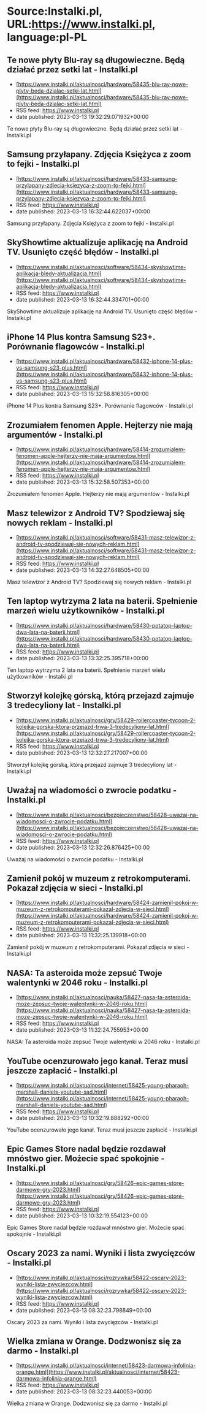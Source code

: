 # Source:Instalki.pl, URL:https://www.instalki.pl, language:pl-PL

## Te nowe płyty Blu-ray są długowieczne. Będą działać przez setki lat - Instalki.pl
 - [https://www.instalki.pl/aktualnosci/hardware/58435-blu-ray-nowe-plyty-beda-dzialac-setki-lat.html](https://www.instalki.pl/aktualnosci/hardware/58435-blu-ray-nowe-plyty-beda-dzialac-setki-lat.html)
 - RSS feed: https://www.instalki.pl
 - date published: 2023-03-13 19:32:29.071932+00:00

Te nowe płyty Blu-ray są długowieczne. Będą działać przez setki lat - Instalki.pl

## Samsung przyłapany. Zdjęcia Księżyca z zoom to fejki - Instalki.pl
 - [https://www.instalki.pl/aktualnosci/hardware/58433-samsung-przylapany-zdjecia-ksiezyca-z-zoom-to-fejki.html](https://www.instalki.pl/aktualnosci/hardware/58433-samsung-przylapany-zdjecia-ksiezyca-z-zoom-to-fejki.html)
 - RSS feed: https://www.instalki.pl
 - date published: 2023-03-13 16:32:44.622037+00:00

Samsung przyłapany. Zdjęcia Księżyca z zoom to fejki - Instalki.pl

## SkyShowtime aktualizuje aplikację na Android TV. Usunięto część błędów - Instalki.pl
 - [https://www.instalki.pl/aktualnosci/software/58434-skyshowtime-aplikacja-bledy-aktualizacja.html](https://www.instalki.pl/aktualnosci/software/58434-skyshowtime-aplikacja-bledy-aktualizacja.html)
 - RSS feed: https://www.instalki.pl
 - date published: 2023-03-13 16:32:44.334701+00:00

SkyShowtime aktualizuje aplikację na Android TV. Usunięto część błędów - Instalki.pl

## iPhone 14 Plus kontra Samsung S23+. Porównanie flagowców - Instalki.pl
 - [https://www.instalki.pl/aktualnosci/hardware/58432-iphone-14-plus-vs-samsung-s23-plus.html](https://www.instalki.pl/aktualnosci/hardware/58432-iphone-14-plus-vs-samsung-s23-plus.html)
 - RSS feed: https://www.instalki.pl
 - date published: 2023-03-13 15:32:58.816305+00:00

iPhone 14 Plus kontra Samsung S23+. Porównanie flagowców - Instalki.pl

## Zrozumiałem fenomen Apple. Hejterzy nie mają argumentów - Instalki.pl
 - [https://www.instalki.pl/aktualnosci/hardware/58414-zrozumialem-fenomen-apple-hejterzy-nie-maja-argumentow.html](https://www.instalki.pl/aktualnosci/hardware/58414-zrozumialem-fenomen-apple-hejterzy-nie-maja-argumentow.html)
 - RSS feed: https://www.instalki.pl
 - date published: 2023-03-13 15:32:58.507353+00:00

Zrozumiałem fenomen Apple. Hejterzy nie mają argumentów - Instalki.pl

## Masz telewizor z Android TV? Spodziewaj się nowych reklam - Instalki.pl
 - [https://www.instalki.pl/aktualnosci/software/58431-masz-telewizor-z-android-tv-spodziewaj-sie-nowych-reklam.html](https://www.instalki.pl/aktualnosci/software/58431-masz-telewizor-z-android-tv-spodziewaj-sie-nowych-reklam.html)
 - RSS feed: https://www.instalki.pl
 - date published: 2023-03-13 14:32:27.648505+00:00

Masz telewizor z Android TV? Spodziewaj się nowych reklam - Instalki.pl

## Ten laptop wytrzyma 2 lata na baterii. Spełnienie marzeń wielu użytkowników - Instalki.pl
 - [https://www.instalki.pl/aktualnosci/hardware/58430-potatop-laptop-dwa-lata-na-baterii.html](https://www.instalki.pl/aktualnosci/hardware/58430-potatop-laptop-dwa-lata-na-baterii.html)
 - RSS feed: https://www.instalki.pl
 - date published: 2023-03-13 13:32:25.395718+00:00

Ten laptop wytrzyma 2 lata na baterii. Spełnienie marzeń wielu użytkowników - Instalki.pl

## Stworzył kolejkę górską, którą przejazd zajmuje 3 tredecyliony lat - Instalki.pl
 - [https://www.instalki.pl/aktualnosci/gry/58429-rollercoaster-tycoon-2-kolejka-gorska-ktora-przejazd-trwa-3-tredecyliony-lat.html](https://www.instalki.pl/aktualnosci/gry/58429-rollercoaster-tycoon-2-kolejka-gorska-ktora-przejazd-trwa-3-tredecyliony-lat.html)
 - RSS feed: https://www.instalki.pl
 - date published: 2023-03-13 12:32:27.217007+00:00

Stworzył kolejkę górską, którą przejazd zajmuje 3 tredecyliony lat - Instalki.pl

## Uważaj na wiadomości o zwrocie podatku - Instalki.pl
 - [https://www.instalki.pl/aktualnosci/bezpieczenstwo/58428-uwazaj-na-wiadomosci-o-zwrocie-podatku.html](https://www.instalki.pl/aktualnosci/bezpieczenstwo/58428-uwazaj-na-wiadomosci-o-zwrocie-podatku.html)
 - RSS feed: https://www.instalki.pl
 - date published: 2023-03-13 12:32:26.876425+00:00

Uważaj na wiadomości o zwrocie podatku - Instalki.pl

## Zamienił pokój w muzeum z retrokomputerami. Pokazał zdjęcia w sieci - Instalki.pl
 - [https://www.instalki.pl/aktualnosci/hardware/58424-zamienil-pokoj-w-muzeum-z-retrokomputerami-pokazal-zdjecia-w-sieci.html](https://www.instalki.pl/aktualnosci/hardware/58424-zamienil-pokoj-w-muzeum-z-retrokomputerami-pokazal-zdjecia-w-sieci.html)
 - RSS feed: https://www.instalki.pl
 - date published: 2023-03-13 11:32:25.139918+00:00

Zamienił pokój w muzeum z retrokomputerami. Pokazał zdjęcia w sieci - Instalki.pl

## NASA: Ta asteroida może zepsuć Twoje walentynki w 2046 roku - Instalki.pl
 - [https://www.instalki.pl/aktualnosci/nauka/58427-nasa-ta-asteroida-moze-zepsuc-twoje-walentynki-w-2046-roku.html](https://www.instalki.pl/aktualnosci/nauka/58427-nasa-ta-asteroida-moze-zepsuc-twoje-walentynki-w-2046-roku.html)
 - RSS feed: https://www.instalki.pl
 - date published: 2023-03-13 11:32:24.755953+00:00

NASA: Ta asteroida może zepsuć Twoje walentynki w 2046 roku - Instalki.pl

## YouTube ocenzurowało jego kanał. Teraz musi jeszcze zapłacić - Instalki.pl
 - [https://www.instalki.pl/aktualnosci/internet/58425-young-pharaoh-marshall-daniels-youtube-sad.html](https://www.instalki.pl/aktualnosci/internet/58425-young-pharaoh-marshall-daniels-youtube-sad.html)
 - RSS feed: https://www.instalki.pl
 - date published: 2023-03-13 10:32:19.888292+00:00

YouTube ocenzurowało jego kanał. Teraz musi jeszcze zapłacić - Instalki.pl

## Epic Games Store nadal będzie rozdawał mnóstwo gier. Możecie spać spokojnie - Instalki.pl
 - [https://www.instalki.pl/aktualnosci/gry/58426-epic-games-store-darmowe-gry-2023.html](https://www.instalki.pl/aktualnosci/gry/58426-epic-games-store-darmowe-gry-2023.html)
 - RSS feed: https://www.instalki.pl
 - date published: 2023-03-13 10:32:19.554123+00:00

Epic Games Store nadal będzie rozdawał mnóstwo gier. Możecie spać spokojnie - Instalki.pl

## Oscary 2023 za nami. Wyniki i lista zwycięzców - Instalki.pl
 - [https://www.instalki.pl/aktualnosci/rozrywka/58422-oscary-2023-wyniki-lista-zwyciezcow.html](https://www.instalki.pl/aktualnosci/rozrywka/58422-oscary-2023-wyniki-lista-zwyciezcow.html)
 - RSS feed: https://www.instalki.pl
 - date published: 2023-03-13 08:32:23.798849+00:00

Oscary 2023 za nami. Wyniki i lista zwycięzców - Instalki.pl

## Wielka zmiana w Orange. Dodzwonisz się za darmo - Instalki.pl
 - [https://www.instalki.pl/aktualnosci/internet/58423-darmowa-infolinia-orange.html](https://www.instalki.pl/aktualnosci/internet/58423-darmowa-infolinia-orange.html)
 - RSS feed: https://www.instalki.pl
 - date published: 2023-03-13 08:32:23.440053+00:00

Wielka zmiana w Orange. Dodzwonisz się za darmo - Instalki.pl

